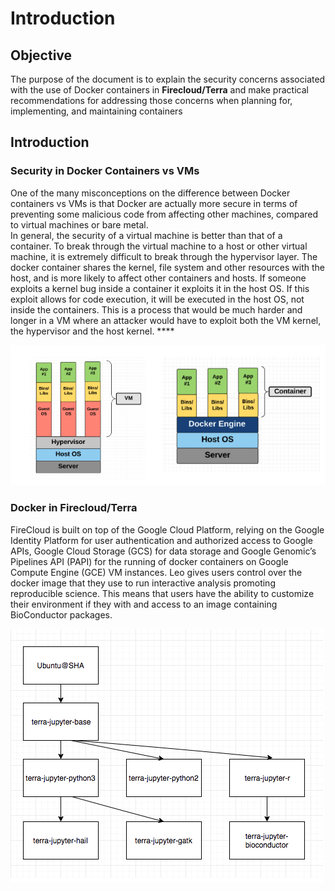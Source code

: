 # Introduction

## Objective

The purpose of the document is to explain the security concerns associated with the use of Docker containers in **Firecloud/Terra** and make practical recommendations for addressing those concerns when planning for, implementing, and maintaining containers

## Introduction

### **Security in Docker Containers vs VMs**

One of the many misconceptions on the difference between Docker containers vs VMs is that Docker are actually more secure in terms of preventing some malicious code from affecting other machines, compared to virtual machines or bare metal.   
In general, the security of a virtual machine is better than that of a container. To break through the virtual machine to a host or other virtual machine, it is extremely difficult to break through the hypervisor layer. The docker container shares the kernel, file system and other resources with the host, and is more likely to affect other containers and hosts. If someone exploits a kernel bug inside a container it exploits it in the host OS. If this exploit allows for code execution, it will be executed in the host OS, not inside the containers. This is a process that would be much harder and longer in a VM where an attacker would have to exploit both the VM kernel, the hypervisor and the host kernel. ****

![VMs vs Containers](../../.gitbook/assets/sec_docker_vm.png)

### **Docker in Firecloud/Terra**

FireCloud is built on top of the Google Cloud Platform, relying on the Google Identity Platform for user authentication and authorized access to Google APIs, Google Cloud Storage \(GCS\) for data storage and Google Genomic’s Pipelines API \(PAPI\) for the running of docker containers on Google Compute Engine \(GCE\) VM instances.  Leo gives users control over the docker image that they use to run interactive analysis promoting reproducible science. This means that users have the ability to customize their environment if they with and access to an image containing BioConductor packages.

![Dockers in Leo](../../.gitbook/assets/leo-docker.png)


